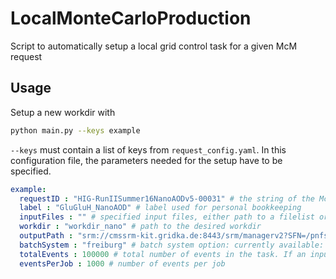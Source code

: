# LocalMonteCarloProduction
Script to automatically setup a local grid control task for a given McM request
## Usage

Setup a new workdir with 
```bash 
python main.py --keys example
```
`--keys` must contain a list of keys from `request_config.yaml`. In this configuration file, the parameters needed for the setup have to be specified.

```yaml
example:
  requestID : "HIG-RunIISummer16NanoAODv5-00031" # the string of the McM request
  label : "GluGluH_NanoAOD" # label used for personal bookkeeping
  inputFiles : "" # specified input files, either path to a filelist or a dbs entry
  workdir : "workdir_nano" # path to the desired workdir
  outputPath : "srm://cmssrm-kit.gridka.de:8443/srm/managerv2?SFN=/pnfs/gridka.de/cms/disk-only/store/user/sbrommer/gc_storage/private_mc_16" # path to the desired output location. This path should be given in correct grid control syntax
  batchSystem : "freiburg" # batch system option: currently available: freiburg
  totalEvents : 100000 # total number of events in the task. If an input file is speficied, the whole file will be processed instead
  eventsPerJob : 1000 # number of events per job
```
